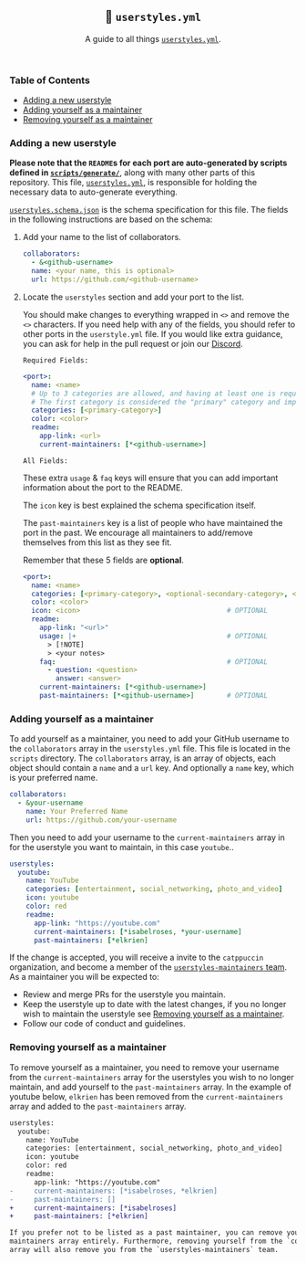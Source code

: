 <p align="center">
  <h2 align="center">📖 <code>userstyles.yml</code></h2>
</p>

<p align="center">
	A guide to all things <a href="../scripts/userstyles.yml"><code>userstyles.yml</code></a>.
</p>

&nbsp;

### Table of Contents

<!--toc:start-->

- [Adding a new userstyle](#adding-a-new-userstyle)
- [Adding yourself as a maintainer](#adding-yourself-as-a-maintainer)
- [Removing yourself as a maintainer](#removing-yourself-as-a-maintainer)

<!--toc:end-->

### Adding a new userstyle
**Please note that the `README`s for each port are auto-generated by scripts
defined in [`scripts/generate/`](../scripts/generate)**, along with many other parts of
this repository. This file, [`userstyles.yml`](../scripts/userstyles.yml), is responsible for holding the
necessary data to auto-generate everything.

[`userstyles.schema.json`](../scripts/userstyles.schema.json) is the schema
specification for this file. The fields in the following instructions are based
on the schema:

1. Add your name to the list of collaborators.

   ```yaml
   collaborators:
     - &<github-username>
     name: <your name, this is optional>
     url: https://github.com/<github-username>
   ```

2. Locate the `userstyles` section and add your port to the list.

   You should make changes to everything wrapped in `<>` and remove the `<>`
   characters. If you need help with any of the fields, you should refer to
   other ports in the `userstyle.yml` file. If you would like extra guidance,
   you can ask for help in the pull request or join our
   [Discord](https://discord.com/servers/catppuccin-907385605422448742).

   `Required Fields:`

   ```yaml
   <port>:
     name: <name>
     # Up to 3 categories are allowed, and having at least one is required.
     # The first category is considered the "primary" category and impacts where the userstyle appears on the README.
     categories: [<primary-category>]
     color: <color>
     readme:
       app-link: <url>
       current-maintainers: [*<github-username>]
   ```

   `All Fields:`

   These extra `usage` & `faq` keys will ensure that you can add important
   information about the port to the README.

   The `icon` key is best explained the schema specification itself.

   The `past-maintainers` key is a list of people who have maintained the port
   in the past. We encourage all maintainers to add/remove themselves from this
   list as they see fit.

   Remember that these 5 fields are **optional**.

   ```yaml
   <port>:
     name: <name>
     categories: [<primary-category>, <optional-secondary-category>, <optional-third-category>]
     color: <color>
     icon: <icon>                                    # OPTIONAL
     readme:
       app-link: "<url>"
       usage: |+                                     # OPTIONAL
         > [!NOTE]
         > <your notes>
       faq:                                          # OPTIONAL
         - question: <question>
           answer: <answer>
       current-maintainers: [*<github-username>]
       past-maintainers: [*<github-username>]        # OPTIONAL
   ```

### Adding yourself as a maintainer

To add yourself as a maintainer, you need to add your GitHub username to the
`collaborators` array in the `userstyles.yml` file. This file is located in the
`scripts` directory. The `collaborators` array, is an array of objects, each
object should contain a `name` and a `url` key. And optionally a `name` key,
which is your preferred name.

```yaml
collaborators:
  - &your-username
    name: Your Preferred Name
    url: https://github.com/your-username
```

Then you need to add your username to the `current-maintainers` array in for the
userstyle you want to maintain, in this case `youtube`..

```yaml
userstyles:
  youtube:
    name: YouTube
    categories: [entertainment, social_networking, photo_and_video]
    icon: youtube
    color: red
    readme:
      app-link: "https://youtube.com"
      current-maintainers: [*isabelroses, *your-username]
      past-maintainers: [*elkrien]
```

If the change is accepted, you will receive a invite to the `catppuccin` organization, 
and become a member of the [`userstyles-maintainers` team](https://github.com/orgs/catppuccin/teams/userstyles-maintainers).
As a maintainer you will be expected to:
  - Review and merge PRs for the userstyle you maintain.
  - Keep the userstyle up to date with the latest changes, if you no longer wish to maintain the userstyle see [Removing yourself as a maintainer](#removing-yourself-as-a-maintainer).
  - Follow our code of conduct and guidelines.

### Removing yourself as a maintainer

To remove yourself as a maintainer, you need to remove your username from the
`current-maintainers` array for the userstyles you wish to no longer maintain,
and add yourself to the `past-maintainers` array. In the example of youtube
below, `elkrien` has been removed from the `current-maintainers` array and added
to the `past-maintainers` array.

```diff
userstyles:
  youtube:
    name: YouTube
    categories: [entertainment, social_networking, photo_and_video]
    icon: youtube
    color: red
    readme:
      app-link: "https://youtube.com"
-     current-maintainers: [*isabelroses, *elkrien]
-     past-maintainers: []
+     current-maintainers: [*isabelroses]
+     past-maintainers: [*elkrien]

If you prefer not to be listed as a past maintainer, you can remove yourself for
maintainers array entirely. Furthermore, removing yourself from the `collaborators` 
array will also remove you from the `userstyles-maintainers` team.

